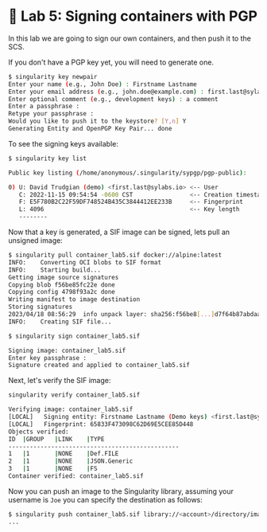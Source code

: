 # 📓 Lab 5:  Signing containers with PGP

In this lab we are going to sign our own containers, and then push it to the
SCS.

If you don't have a PGP key yet, you will need to generate one.

```bash
$ singularity key newpair
Enter your name (e.g., John Doe) : Firstname Lastname
Enter your email address (e.g., john.doe@example.com) : first.last@sylabs.io
Enter optional comment (e.g., development keys) : a comment
Enter a passphrase :
Retype your passphrase :
Would you like to push it to the keystore? [Y,n] Y
Generating Entity and OpenPGP Key Pair... done
```

To see the signing keys available:

```bash
$ singularity key list

Public key listing (/home/anonymous/.singularity/sypgp/pgp-public):

0) U: David Trudgian (demo) <first.last@sylabs.io> <-- User
   C: 2022-11-15 09:54:54 -0600 CST                <-- Creation timestamp
   F: E5F780B2C22F59DF748524B435C3844412EE233B     <-- Fingerprint
   L: 4096                                         <-- Key length
   --------
```

Now that a key is generated, a SIF image can be signed, lets pull an unsigned
image:

```bash
$ singularity pull container_lab5.sif docker://alpine:latest
INFO:    Converting OCI blobs to SIF format
INFO:    Starting build...
Getting image source signatures
Copying blob f56be85fc22e done  
Copying config 4798f93a2c done  
Writing manifest to image destination
Storing signatures
2023/04/18 08:56:29  info unpack layer: sha256:f56be8[...]d7f64b87abdaa09
INFO:    Creating SIF file...
```

```bash
$ singularity sign container_lab5.sif

Signing image: container_lab5.sif
Enter key passphrase :
Signature created and applied to container_lab5.sif
```

Next, let's verify the SIF image:

```bash
singularity verify container_lab5.sif

Verifying image: container_lab5.sif
[LOCAL]   Signing entity: Firstname Lastname (Demo keys) <first.last@sylabs.io>
[LOCAL]   Fingerprint: 65833F473098C62D69E5CEE85D448
Objects verified:
ID  |GROUP   |LINK    |TYPE
------------------------------------------------
1   |1       |NONE    |Def.FILE
2   |1       |NONE    |JSON.Generic
3   |1       |NONE    |FS
Container verified: container_lab5.sif
```

Now you can push an image to the Singularity library, assuming your username is
`Joe` you can specify the destination as follows:

```bash
$ singularity push container_lab5.sif library://<account>/directory/image:tag
...
```
